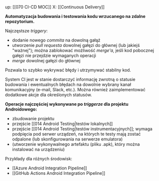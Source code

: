 up: [[070 CI-CD MOC]]
X: [[Continuous Delivery]]

**Automatyzacja budowania i testowania kodu wrzucanego na zdalne repozytorium.**

Najczęstsze _triggery_:
- dodanie nowego _commita_ na dowolną gałąź
- utworzenie _pull requesta_ dowolnej gałęzi do głównej (lub jakiejś "ważnej"); można zablokować możliwość _merge'a_, jeśli kod pobocznej gałęzi nie przejdzie wymaganych operacji
- _merge_ dowolnej gałęzi do głównej

Pozwala to szybko wykrywać błędy i utrzymywać stabilny kod.

System CI jest w stanie dostarczyć informację zwrotną o statusie budowania i ewentualnych błędach na dowolnie wybrany kanał komunikacyjny (e-mail, Slack, etc.). Można również zaimplementować dodatkowe akcje dla określonych statusów.

**Operacje najczęściej wykonywane po _triggerze_ dla projektu Androidowego:**
- zbudowanie projektu
- przejście [[014 Android Testing|testów lokalnych]]
- przejście [[014 Android Testing|testów instrumentacyjnych]]; wymaga podpięcia pod serwer urządzeń, na których te testy mają zostać odpalone (lub skonfigurowania na serwerze emulatora)
- (utworzenie wykonywalnego artefaktu (pliku .apk), który można instalować na urządzeniu)


Przykłady dla różnych środowisk:
- [[Azure Android Integration Pipeline]]
- [[GitHub Actions Android Integration Pipeline]]